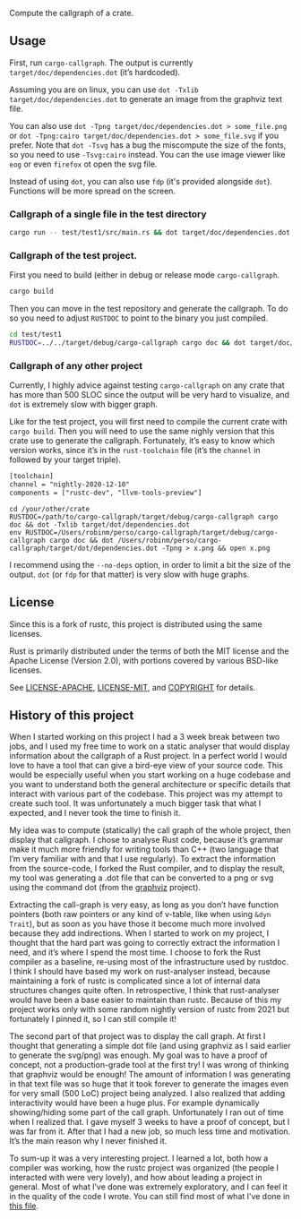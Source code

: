 Compute the callgraph of a crate.

## Usage

First, run `cargo-callgraph`. The output is currently `target/doc/dependencies.dot` (it’s
hardcoded).

Assuming you are on linux, you can use `dot -Txlib target/doc/dependencies.dot`
to generate an image from the graphviz text file.

You can also use `dot -Tpng target/doc/dependencies.dot > some_file.png` or `dot
-Tpng:cairo target/doc/dependencies.dot > some_file.svg` if you prefer. Note
that `dot -Tsvg` has a bug the miscompute the size of the fonts, so you need to
use `-Tsvg:cairo` instead. You can the use image viewer like `eog` or even
`firefox` ot open the svg file.

Instead of using `dot`, you can also use `fdp` (it's provided alongside `dot`).
Functions will be more spread on the screen.

### Callgraph of a single file in the test directory

```sh
cargo run -- test/test1/src/main.rs && dot target/doc/dependencies.dot -Txlib
```

### Callgraph of the test project.

First you need to build (either in debug or release mode `cargo-callgraph`.

```sh
cargo build
```

Then you can move in the test repository and generate the callgraph. To do so
you need to adjust `RUSTDOC` to point to the binary you just compiled.

```sh
cd test/test1
RUSTDOC=../../target/debug/cargo-callgraph cargo doc && dot target/doc/dependencies.dot -Txlib
```

### Callgraph of any other project

Currently, I highly advice against testing `cargo-callgraph` on any crate that
has more than 500 SLOC since the output will be very hard to visualize, and
`dot` is extremely slow with bigger graph.

Like for the test project, you will first need to compile the current crate with
`cargo build`. Then you will need to use the same nighly version that this crate
use to generate the callgraph. Fortunately, it’s easy to know which version
works, since it’s in the `rust-toolchain` file (it’s the `channel` in followed
by your target triple).

```txt
[toolchain]
channel = "nightly-2020-12-10"
components = ["rustc-dev", "llvm-tools-preview"]
```

```
cd /your/other/crate
RUSTDOC=/path/to/cargo-callgraph/target/debug/cargo-callgraph cargo doc && dot -Txlib target/dot/dependencies.dot
env RUSTDOC=/Users/robinm/perso/cargo-callgraph/target/debug/cargo-callgraph cargo doc && dot /Users/robinm/perso/cargo-callgraph/target/dot/dependencies.dot -Tpng > x.png && open x.png
```

I recommend using the `--no-deps` option, in order to limit a bit the size of
the output. `dot` (or `fdp` for that matter) is very slow with huge graphs.

## License

Since this is a fork of rustc, this project is distributed using the same
licenses.

Rust is primarily distributed under the terms of both the MIT license
and the Apache License (Version 2.0), with portions covered by various
BSD-like licenses.

See [LICENSE-APACHE](LICENSE-APACHE), [LICENSE-MIT](LICENSE-MIT), and
[COPYRIGHT](COPYRIGHT) for details.

## History of this project

When I started working on this project I had a 3 week break between two jobs,
and I used my free time to work on a static analyser that would display
information about the callgraph of a Rust project. In a perfect world I would
love to have a tool that can give a bird-eye view of your source code. This
would be especially useful when you start working on a huge codebase and you
want to understand both the general architecture or specific details that
interact with various part of the codebase. This project was my attempt to
create such tool. It was unfortunately a much bigger task that what I expected,
and I never took the time to finish it.

My idea was to compute (statically) the call graph of the whole project, then
display that callgraph. I chose to analyse Rust code, because it’s grammar make
it much more friendly for writing tools than C++ (two language that I’m very
familiar with and that I use regularly). To extract the information
from the source-code, I forked the Rust compiler, and to display the result, my
tool was generating a .dot file that can be converted to a png or svg using the
command dot (from the [graphviz](https://www.graphviz.org/) project).

Extracting the call-graph is very easy, as long as you don’t have function
pointers (both raw pointers or any kind of v-table, like when using `&dyn
Trait`), but as soon as you have those it become much more involved
because they add indirections. When I started to work on my project, I thought
that the hard part was going to correctly extract the information I need, and
it’s where I spend the most time. I choose to fork the Rust compiler as a
baseline, re-using most of the infrastructure used by rustdoc. I think I should
have based my work on rust-analyser instead, because maintaining a fork of
rustc is complicated since a lot of internal data structures changes quite
often. In retrospective, I think that rust-analyser would have been a base
easier to maintain than rustc. Because of this my project works only with some
random nightly version of rustc from 2021 but fortunately I pinned it, so
I can still compile it!

The second part of that project was to display the call graph. At first I
thought that generating a simple dot file (and using graphviz as I said earlier
to generate the svg/png) was enough. My goal was to have a proof of concept,
not a production-grade tool at the first try! I was wrong of thinking that
graphviz would be enough! The amount of information I was generating in that
text file was so huge that it took forever to generate the images even for very
small (500 LoC) project being analyzed. I also realized that adding
interactivity would have been a huge plus. For example dynamically
showing/hiding some part of the call graph. Unfortunately I ran out of time
when I realized that. I gave myself 3 weeks to have a proof of concept, but I
was far from it. After that I had a new job, so much less time and motivation.
It’s the main reason why I never finished it.

To sum-up it was a very interesting project. I learned a lot, both how a
compiler was working, how the rustc project was organized (the people I
interacted with were very lovely), and how about leading a project in general.
Most of what I’ve done was extremely exploratory, and I can feel it in the
quality of the code I wrote. You can still find most of what I’ve done in [this
file](https://github.com/robinmoussu/cargo-callgraph/blob/master/src/librustdoc/extract_dependencies.rs).


